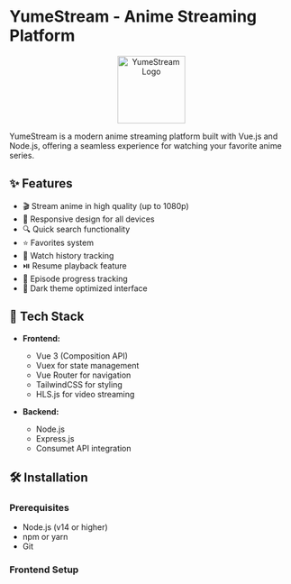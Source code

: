 # YumeStream - Anime Streaming Platform

<p align="center">
  <img src="/public/yume-icon.png" alt="YumeStream Logo" width="120" height="120">
</p>

YumeStream is a modern anime streaming platform built with Vue.js and Node.js, offering a seamless experience for watching your favorite anime series.

## ✨ Features

- 🎬 Stream anime in high quality (up to 1080p)
- 📱 Responsive design for all devices
- 🔍 Quick search functionality
- ⭐ Favorites system
- 📖 Watch history tracking
- ⏯️ Resume playback feature
- 🎯 Episode progress tracking
- 🌙 Dark theme optimized interface

## 🚀 Tech Stack

- **Frontend:**
  - Vue 3 (Composition API)
  - Vuex for state management
  - Vue Router for navigation
  - TailwindCSS for styling
  - HLS.js for video streaming

- **Backend:**
  - Node.js
  - Express.js
  - Consumet API integration

## 🛠️ Installation

### Prerequisites
- Node.js (v14 or higher)
- npm or yarn
- Git

### Frontend Setup